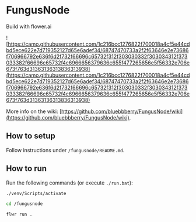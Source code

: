 # FungusNode

Build with flower.ai

![https://camo.githubusercontent.com/1c216bcc1276822f700018a4cf5e44cdbd5ece622e7d719352127d65e6adef34/68747470733a2f2f63646e2e73686f706966792e636f6d2f732f66696c65732f312f303030332f303034312f373033382f66696c65732f4c6966656379636c655f477265656e5f56332e706e673f763d31363136313836313938](https://camo.githubusercontent.com/1c216bcc1276822f700018a4cf5e44cdbd5ece622e7d719352127d65e6adef34/68747470733a2f2f63646e2e73686f706966792e636f6d2f732f66696c65732f312f303030332f303034312f373033382f66696c65732f4c6966656379636c655f477265656e5f56332e706e673f763d31363136313836313938)

More info on the wiki: [https://github.com/bluebbberry/FungusNode/wiki](https://github.com/bluebbberry/FungusNode/wiki).

## How to setup

Follow instructions under ``/fungusnode/README.md``.

## How to run

Run the following commands (or execute `./run.bat`):

```bash
./venv/Scripts/activate
```

```bash
cd /fungusnode
```

```bash
flwr run .
```

